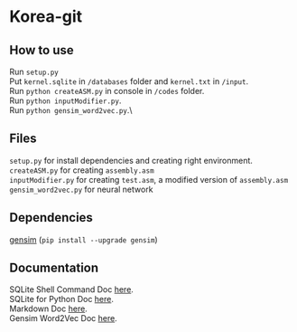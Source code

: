 # Korea-git

## How to use

Run `setup.py`\
Put `kernel.sqlite` in `/databases` folder and `kernel.txt` in `/input`.\
Run `python createASM.py` in console in `/codes` folder.\
Run `python inputModifier.py`.\
Run `python gensim_word2vec.py`.\

## Files

`setup.py` for install dependencies and creating right environment.\
`createASM.py` for creating `assembly.asm`\
`inputModifier.py` for creating `test.asm`, a modified version of `assembly.asm`\
`gensim_word2vec.py` for neural network

## Dependencies

[gensim](https://radimrehurek.com/gensim/) (`pip install --upgrade gensim`)

## Documentation

SQLite Shell Command Doc [here](https://sqlite.org/cli.html).\
SQLite for Python Doc [here](https://docs.python.org/fr/3.6/library/sqlite3.html).\
Markdown Doc [here](https://github.com/adam-p/markdown-here/wiki/Markdown-Cheatsheet).\
Gensim Word2Vec Doc [here](https://radimrehurek.com/gensim/models/word2vec.html).
